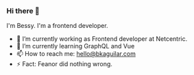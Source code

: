 ### Hi there 👋
I'm Bessy. I'm a frontend developer.

- 🔭 I’m currently working as Frontend developer at Netcentric.
- 🌱 I’m currently learning GraphQL and Vue
- 📫 How to reach me: hello@bkaguilar.com
- ⚡ Fact: Feanor did nothing wrong.
